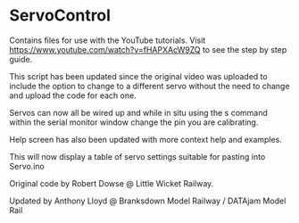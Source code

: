 # ServoControl
Contains files for use with the YouTube tutorials.
Visit https://www.youtube.com/watch?v=fHAPXAcW9ZQ to see the step by step guide.

This script has been updated since the original video was uploaded to include the option
to change to a different servo without the need to change and upload the code for each one.

Servos can now all be wired up and while in situ using the <num>s command within the
serial monitor window change the pin you are calibrating.

Help screen has also been updated with more context help and examples.
  
This will now display a table of servo settings suitable for pasting into Servo.ino

Original code by Robert Dowse @ Little Wicket Railway.
  
Updated by Anthony Lloyd @ Branksdown Model Railway / DATAjam Model Rail
